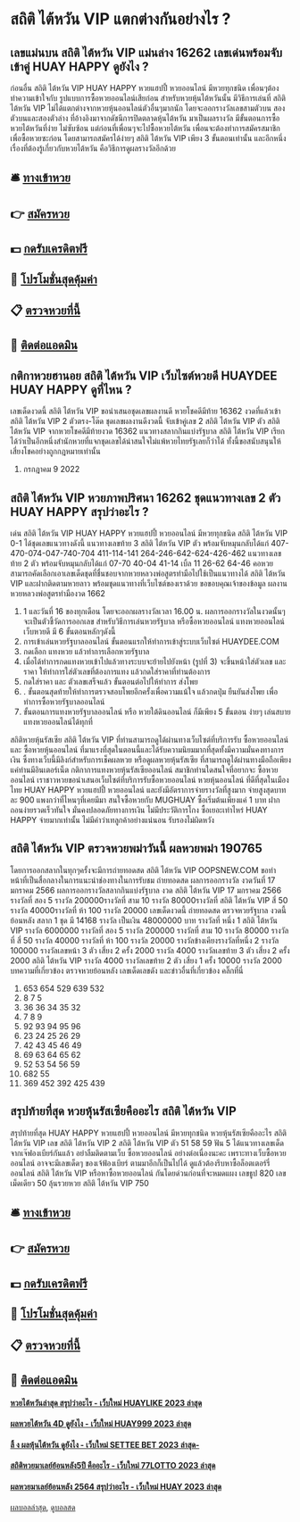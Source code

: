 # สถิติ ไต้หวัน VIP แตกต่างกันอย่างไร ?
## เลขแม่นบน สถิติ ไต้หวัน VIP แม่นล่าง 16262 เลขเด่นพร้อมจับเข้าคู่ HUAY HAPPY ดูยังไง ?
ก่อนอื่น สถิติ ไต้หวัน VIP HUAY HAPPY หวยแฮปปี้ หวยออนไลน์ มีหวยทุกชนิด เพื่อนๆต้องทำความเข้าใจกับ รูปแบบการซื้อหวยออนไลน์เสียก่อน
สำหรับหวยหุ้นไต้หวันนั้น มีวิธีการเล่นที่ สถิติ ไต้หวัน VIP ไม่ได้แตกต่างจากหวยหุ้นออนไลน์ตัวอื่นๆมากนัก โดยจะออกรางวัลเลขสามตัวบน สองตัวบนและสองตัวล่าง ที่อ้างอิงมาจากดัชนีการปิดตลาดหุ้นไต้หวัน มาเป็นผลรางวัล มีขั้นตอนการซื้อหวยไต้หวันที่ง่าย ไม่ซับซ้อน แต่ก่อนที่เพื่อนๆจะไปซื้อหวยไต้หวัน เพื่อนจะต้องทำการสมัครสมาชิก เพื่อซื้อหวยซะก่อน โดยสามารถสมัครได้ง่ายๆ สถิติ ไต้หวัน VIP เพียง 3 ขั้นตอนเท่านั้น และอีกหนึ่งเรื่องที่ต้องรู้เกี่ยวกับหวยไต้หวัน คือวิธีการดูผลรางวัลอีกด้วย

## 🛎 [ทางเข้าหวย](https://bit.ly/3BG5bNw)
## 👉 [สมัครหวย](https://bit.ly/3BG5bNw)
## 💵 [กดรับเครดิตฟรี](https://bit.ly/3C3mvgS)
## 👑 [โปรโมชั่นสุดคุ้มค่า](https://bit.ly/3C3mvgS)
## 📋 [ตรวจหวยที่นี้](https://bit.ly/3C3mvgS)
## 📱 [ติดต่อแอดมิน](https://bit.ly/3C3mvgS)

## กติกาหวยฮานอย สถิติ ไต้หวัน VIP เว็บไซต์หวยดี HUAYDEE HUAY HAPPY ดูที่ไหน ?
เลขเด็ดงวดนี้ สถิติ ไต้หวัน VIP ขอนำเสนอชุดเลขผลงานดี หวยโชคดีมีท้าย 16362 งวดที่แล้วเข้า สถิติ ไต้หวัน VIP 2 ตัวตรง-โต๊ด ชุดเลขผลงานดีงวดนี้ จับเข้าคู่เลข 2 สถิติ ไต้หวัน VIP ตัว สถิติ ไต้หวัน VIP จากหวยโชคดีมีท้ายงวด 16362 แนวทางสลากกินแบ่งรัฐบาล สถิติ ไต้หวัน VIP เรียกได้ว่าเป็นอีกหนึ่งสำนักหวยที่แจกชุดเลขได้น่าสนใจไม่แพ้หวยไทยรัฐเลยก็ว่าได้ ทั้งนี้ขอสนับสนุนให้เสี่ยงโชคอย่างถูกกฎหมายเท่านั้น
1. กรกฎาคม 9 2022

## สถิติ ไต้หวัน VIP หวยภาพปริศนา 16262 ชุดแนวทางเลข 2 ตัว HUAY HAPPY สรุปว่าอะไร ?
เด่น สถิติ ไต้หวัน VIP HUAY HAPPY หวยแฮปปี้ หวยออนไลน์ มีหวยทุกชนิด สถิติ ไต้หวัน VIP 0-1 ได้ชุดเลขแนวทางดังนี้
แนวทางเลขท้าย 3 สถิติ ไต้หวัน VIP ตัว พร้อมจับหมุนกลับได้แก่
407-470-074-047-740-704
411-114-141
264-246-642-624-426-462
แนวทางเลขท้าย 2 ตัว พร้อมจับหมุนกลับได้แก่
07-70
40-04
41-14
เบิ้ล 11
26-62
64-46
คอหวยสามารถคัดเลือกเอาเลขเด็ดชุดที่ชื่นชอบจากหวยหลวงพ่อสูตรทำมือไปใช้เป็นแนวทางได้ สถิติ ไต้หวัน VIP และฝากติดตามหวยลาว พร้อมชุดแนวทางที่เว็บไซต์ของเราด้วย
ขอขอบคุณเจ้าของข้อมูล
ผลงานหวยหลวงพ่อสูตรทำมืองวด 1662

1. 1 และวันที่ 16 ของทุกเดือน โดยจะออกผลรางวัลเวลา 16.00 น. ผลการออกรางวัลในงวดนั้นๆจะเป็นตัวชี้วัดการออกเลข สำหรับวิธีการเล่นหวยรัฐบาล หรือซื้อหวยออนไลน์ แทงหวยออนไลน์ เว็บหวยดี มี 6 ขั้นตอนหลักๆดังนี้
2. การเข้าเล่นหวยรัฐบาลออนไลน์ ขั้นตอนแรกให้ทำการเข้าสู่ระบบเว็บไซต์ HUAYDEE.COM
3. กดเลือก แทงหวย แล้วทำการเลือกหวยรัฐบาล
4. เมื่อได้ทำการกดแทงหวยเข้าไปแล้วทางระบบจะย้ายไปยังหน้า (รูปที่ 3) จะขึ้นหน้าใส่ตัวเลข และ ราคา ให้ทำการใส่ตัวเลขที่ต้องการแทง แล้วกดใส่ราคาที่ท่านต้องการ
5. กดใส่ราคา และ ตัวเลขเสร็จแล้ว ขั้นตอนต่อไปให้ทำการ ส่งโพย
6. . ขั้นตอนสุดท้ายให้ทำการตรวจสอบโพยอีกครั้งเพื่อความแน้ใจ แล้วกดปุ่ม ยืนยันส่งโพย เพื่อทำการซื้อหวยรัฐบาลออนไลน์
7. ขั้นตอนการแทงหวยรัฐบาลออนไลน์ หรือ หวยใต้ดินออนไลน์ ก็มีเพียง 5 ขั้นตอน ง่ายๆ เล่นสบาย แทงหวยออนไลน์ได้ทุกที่

สถิติหวยหุ้นรัสเซีย สถิติ ไต้หวัน VIP ที่ท่านสามารถดูได้ผ่านทางเว็บไซต์ที่บริการรับ ซื้อหวยออนไลน์ และ ซื้อหวยหุ้นออนไลน์ ที่มาแรงที่สุดในตอนนี้และได้รับความนิยมมากที่สุดทั้งมีความมั่นคงทางการเงิน ซึ้งทางเว็บนี้มีลิงก์สำหรับการเช็คผลหวย หรือดูผลหวยหุ้นรัสเซีย ที่สามารถดูได้ผ่านทางมือถือเพียงแค่ท่านมีอินเตอร์เน็ต
กติกาการแทงหวยหุ้นรัสเซียออนไลน์
สมาชิกท่านใดสนใจที่อยากจะ ซื้อหวยออนไลน์ เราชาวหวยขอนำเสนอเว็บไซต์ที่บริการรับซื้อหวยออนไลน์ หวยหุ้นออนไลน์ ที่ดีที่สุดในเมืองไทย HUAY HAPPY หวยแฮปปี้ หวยออนไลน์ และยังมีอัตราการจ่ายรางวัลที่สูงมาก จ่ายสูงสุดบาทละ 900 แพงกว่าที่ไหนๆที่เคยมีมา สนใจซื้อหวยกับ MUGHUAY ซื้อเริ่มต้นเพียงแค่ 1 บาท ฝากถอนง่ายรวดเร็วทันใจ มั่นคงปลอดภัยทางการเงิน ไม่มีประวัติการโกง ซื้อเยอะเท่าไหร่ HUAY HAPPY จ่ายมากเท่านั้น ไม่มีคำว่าเทลูกค้าอย่างแน่นอน รับรองไม่ผิดหวัง

## สถิติ ไต้หวัน VIP ตรวจหวยพม่าวันนี้ ผลหวยพม่า 190765
โดยการออกสลากในทุกๆครั้งจะมีการถ่ายทอดสด สถิติ ไต้หวัน VIP OOPSNEW.COM ขอทำหน้าที่เป็นสื่อกลางในการแนะนำช่องทางในการรับชม
ถ่ายทอดสด ผลการออกรางวัล งวดวันที่ 17 มกราคม 2566
ผลการออกรางวัลสลากกินแบ่งรัฐบาล งวด สถิติ ไต้หวัน VIP 17 มกราคม 2566
รางวัลที่ สอง 5 รางวัล 200000รางวัลที่ สาม 10 รางวัล 80000รางวัลที่ สถิติ ไต้หวัน VIP สี่ 50 รางวัล 40000รางวัลที่ ห้า 100 รางวัล 20000
 เลขเด็ดงวดนี้ ถ่ายทอดสด ตรวจหวยรัฐบาล งวดนี้ ย้อนหลัง 
สลาก 1 ชุด มี 14168 รางวัล เป็นเงิน 48000000 บาท
รางวัลที่ หนึ่ง 1 สถิติ ไต้หวัน VIP รางวัล 6000000 รางวัลที่ สอง 5 รางวัล 200000 รางวัลที่ สาม 10 รางวัล 80000 รางวัลที่ สี่ 50 รางวัล 40000 รางวัลที่ ห้า 100 รางวัล 20000 รางวัลข้างเคียงรางวัลที่หนึ่ง 2 รางวัล 100000 รางวัลเลขหน้า 3 ตัว เสี่ยง 2 ครั้ง 2000 รางวัล 4000 รางวัลเลขท้าย 3 ตัว เสี่ยง 2 ครั้ง 2000 สถิติ ไต้หวัน VIP รางวัล 4000 รางวัลเลขท้าย 2 ตัว เสี่ยง 1 ครั้ง 10000 รางวัล 2000
บทความที่เกี่ยวข้อง
ตรวจหวยย้อนหลัง เลขเด็ดเลขดัง และข่าวอื่นที่เกี่ยวข้อง คลิ๊กที่นี่
1. 653 654 529 639 532
2. 8 7 5
3. 36 36 34 35 32
4. 7 8 9
5. 92 93 94 95 96
6. 23 24 25 26 29
7. 42 43 45 46 49
8. 69 63 64 65 62
9. 52 53 54 56 59
10. 682 55
11. 369 452 392 425 439

## สรุปท้ายที่สุด หวยหุ้นรัสเซียคืออะไร สถิติ ไต้หวัน VIP
สรุปท้ายที่สุด HUAY HAPPY หวยแฮปปี้ หวยออนไลน์ มีหวยทุกชนิด หวยหุ้นรัสเซียคืออะไร สถิติ ไต้หวัน VIP เลข สถิติ ไต้หวัน VIP 2 สถิติ ไต้หวัน VIP ตัว 51 58 59
ฟัน 5
ได้แนวทางเลขเด็ดจากเจ๊ฟองเบียร์กันแล้ว อย่าลืมติดตามเว็บ ซื้อหวยออนไลน์ อย่างต่อเนื่องนะคะ เพราะทางเว็บซื้อหวยออนไลน์ อาจจะมีเลขเด็ดๆ ของเจ้ฟ้องเบียร์ ตามมาอีกก็เป็นไปได้ ดูแล้วต้องรีบหาซื้อล็อตเตอร์รี่ออนไลน์ สถิติ ไต้หวัน VIP หรือหาซื้อหวยออนไลน์ กันโดยด่วนก่อนที่จะหมดแผง
เลขธูป 820
เลขเม็ดเดียว 50 ลุ้นรวยหวย สถิติ ไต้หวัน VIP 750

## 🛎 [ทางเข้าหวย](https://bit.ly/3BG5bNw)
## 👉 [สมัครหวย](https://bit.ly/3BG5bNw)
## 💵 [กดรับเครดิตฟรี](https://bit.ly/3C3mvgS)
## 👑 [โปรโมชั่นสุดคุ้มค่า](https://bit.ly/3C3mvgS)
## 📋 [ตรวจหวยที่นี้](https://bit.ly/3C3mvgS)
## 📱 [ติดต่อแอดมิน](https://bit.ly/3C3mvgS)

#### [หวยไต้หวันล่าสุด สรุปว่าอะไร - เว็บใหม่ HUAYLIKE 2023 ล่าสุด](https://atom.io/themes/หวยไต้หวันล่าสุด%20สรุปว่าอะไร%20-%20เว็บใหม่%20huaylike%202023%20ล่าสุด)
#### [ผลหวยไต้หวัน 4D ดูยังไง - เว็บใหม่ HUAY999 2023 ล่าสุด](https://atom.io/themes/ผลหวยไต้หวัน%204d%20ดูยังไง%20-%20เว็บใหม่%20huay999%202023%20ล่าสุด)
#### [ลิ้ ง ผลหุ้นไต้หวัน ดูยังไง - เว็บใหม่ SETTEE BET 2023 ล่าสุด-](https://atom.io/themes/ลิ้%20ง%20ผลหุ้นไต้หวัน%20ดูยังไง%20-%20เว็บใหม่%20settee%20bet%202023%20ล่าสุด-)
#### [สถิติหวยมาเลย์ย้อนหลัง5ปี คืออะไร - เว็บใหม่ 77LOTTO 2023 ล่าสุด](https://atom.io/themes/สถิติหวยมาเลย์ย้อนหลัง5ปี%20คืออะไร%20-%20เว็บใหม่%2077lotto%202023%20ล่าสุด)
#### [ผลหวยมาเลย์ย้อนหลัง 2564 สรุปว่าอะไร - เว็บใหม่ HUAY 2023 ล่าสุด](https://atom.io/themes/ผลหวยมาเลย์ย้อนหลัง%202564%20สรุปว่าอะไร%20-%20เว็บใหม่%20huay%202023%20ล่าสุด)

[ผลบอลล่าสุด](https://siamsport.tv "ผลบอลล่าสุด"), [ดูบอลสด](https://siamsport.tv/ดูบอลสด "ดูบอลสด")
